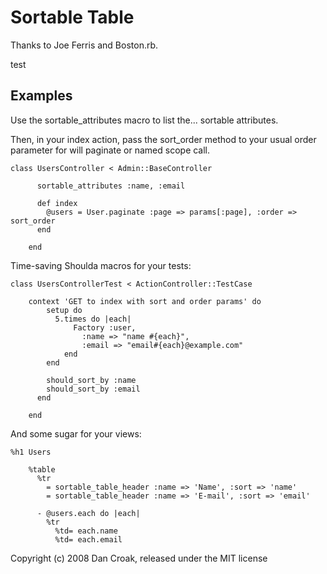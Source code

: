 Sortable Table
==============

Thanks to Joe Ferris and Boston.rb.

test

Examples
--------

Use the sortable_attributes macro to list the... sortable attributes.

Then, in your index action, pass the sort_order method to your usual
order parameter for will paginate or named scope call.

    class UsersController < Admin::BaseController

		  sortable_attributes :name, :email

		  def index
		    @users = User.paginate :page => params[:page], :order => sort_order
		  end
		
		end

Time-saving Shoulda macros for your tests:

    class UsersControllerTest < ActionController::TestCase

    	context 'GET to index with sort and order params' do
		    setup do
		      5.times do |each|
			      Factory :user,
			        :name => "name #{each}",
			        :email => "email#{each}@example.com"
			    end
		    end

		    should_sort_by :name
		    should_sort_by :email
		  end
		
		end

And some sugar for your views:

    %h1 Users

		%table
		  %tr
		    = sortable_table_header :name => 'Name', :sort => 'name'
		    = sortable_table_header :name => 'E-mail', :sort => 'email'

		  - @users.each do |each|
		    %tr
		      %td= each.name
		      %td= each.email

Copyright (c) 2008 Dan Croak, released under the MIT license
